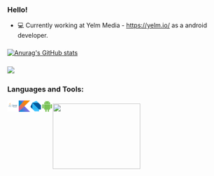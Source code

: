 ### Hello!

- :computer: Currently working at Yelm Media - https://yelm.io/ as a android developer.

### 

[![Anurag's GitHub stats](https://github-readme-stats.vercel.app/api?username=AlexKrayVR&show_icons=true&count_private=true&theme=dracula)](https://github.com/anuraghazra/github-readme-stats)
###

![](https://github-readme-stats.vercel.app/api/top-langs/?username=alexkrayvr&count_private=true&theme=dracula&show_icons=true)


### Languages and Tools:

<img align="left" alt="JAVA" width="26px" src="https://raw.githubusercontent.com/github/explore/80688e429a7d4ef2fca1e82350fe8e3517d3494d/topics/java/java.png" />
<img align="left" alt="KOTLIN" width="26px" src="https://raw.githubusercontent.com/github/explore/80688e429a7d4ef2fca1e82350fe8e3517d3494d/topics/kotlin/kotlin.png" />
<img align="left" alt="DART" width="26px" src="https://raw.githubusercontent.com/github/explore/80688e429a7d4ef2fca1e82350fe8e3517d3494d/topics/dart/dart.png" />
<img align="left" alt="ADROID" width="26px" src="https://raw.githubusercontent.com/github/explore/80688e429a7d4ef2fca1e82350fe8e3517d3494d/topics/android/android.png" />

###
<a href="https://wakatime.com"><img src="https://wakatime.com/share/@Kray/3dbb8271-30bf-4ab6-a4de-f3b9c4935570.png" width="200" height="150"/></a>
###


